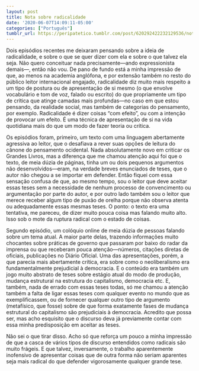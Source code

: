 ```yaml
---
layout: post
title: Nota sobre radicalidade
date: '2020-06-07T14:09:11-05:00'
categories: ["Português"]
tumblr_url: https://peripatetico.tumblr.com/post/620292422232129536/nota-sobre-radicalidade
---
```

Dois episódios recentes me deixaram pensando sobre a ideia de radicalidade, e sobre o que se quer dizer com ela e sobre o que talvez ela seja. Não quero conceituar nada precisamente—ando expressionista demais—, então não vou. De pano de fundo está a minha impressão de que, ao menos na academia anglófona, e por extensão também no resto do público leitor internacional engajado, radicalidade diz muito mais respeito a um tipo de postura ou de apresentação de si mesmo (o que envolve vocabulário e tom de voz, falado ou escrito) do que propriamente um tipo de crítica que atinge camadas mais profundas—no caso em que estou pensando, da realidade social, mas também de categorias do pensamento, por exemplo. Radicalidade é dizer coisas&nbsp;“com efeito”, ou com a intenção de provocar um efeito. É uma técnica de apresentação de si na vida quotidiana mais do que um modo de fazer teoria ou crítica.

Os episódios foram, primeiro, um texto com uma linguagem abertamente agressiva ao leitor, que o desafiava a rever suas opções de leitura do cânone do pensamento ocidental. Nada absolutamente novo em criticar os Grandes Livros, mas a diferença que me chamou atenção aqui foi que o texto, de meia dúzia de páginas, tinha um ou dois pequenos argumentos não desenvolvidos—eram, na verdade breves enunciados de teses, que o autor não chegou a se importar em defender. Então fiquei com essa sensação confusa de que, ao mesmo tempo, sou o leitor que deve aceitar essas teses sem a necessidade de nenhum processo de convencimento ou argumentação por parte do autor, e por outro lado também sou o leitor que merece receber algum tipo de puxão de orelha porque não observa atenta ou adequadamente essas mesmas teses. O ponto: o texto era uma tentativa, me pareceu, de dizer muito pouca coisa mas falando muito alto. Isso sob o mote da ruptura radical com o estado de coisas.

Segundo episódio, um colóquio online de meia dúzia de pessoas falando sobre um tema atual. A maior parte delas, trazendo informações muito chocantes sobre práticas de governo que passaram por baixo do radar da imprensa ou que receberam pouca atenção—números, citações diretas de oficiais, publicações no Diário Oficial. Uma das apresentações, porém, a que parecia mais abertamente crítica, era sobre como o neoliberalismo era fundamentalmente prejudicial à democracia. E o conteúdo era também um jogo muito abstrato de teses sobre estágio atual do modo de produção, mudança estrutural na estrutura do capitalismo, democracia etc. E, também, nada de errado com essas teses todas, só me chamou a atenção também a falta de ligar essas teses com qualquer evento no mundo que as exemplificassem, ou de fornecer qualquer outro tipo de argumento (metafísico, que fosse) sobre de que forma exatamente fases de mudança estrutural do capitalismo são prejudiciais à democracia. Acredito que possa ser, mas acho esquisito que o discurso deva já previamente contar com essa minha predisposição em aceitar as teses.&nbsp;

Não sei o que tirar disso. Acho só que reforça um pouco a minha impressão de que a casca de vários tipos de discurso entendidos como radicais são muito frágeis. E que talvez, inversamente, o trabalho aparentemente inofensivo de apresentar coisas que de outra forma não seriam aparentes seja mais radical do que defender vigorosamente qualquer grande tese.

